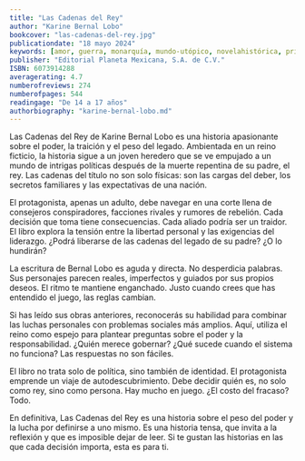 ```yaml
---
title: "Las Cadenas del Rey"
author: "Karine Bernal Lobo"
bookcover: "las-cadenas-del-rey.jpg"
publicationdate: "18 mayo 2024"
keywords: [amor, guerra, monarquía, mundo-utópico, novelahistórica, príncipe, realeza, reinos, reyes, romance, traicion]
publisher: "Editorial Planeta Mexicana, S.A. de C.V."
ISBN: 6073914288
averagerating: 4.7
numberofreviews: 274
numberofpages: 544
readingage: "De 14 a 17 años"
authorbiography: "karine-bernal-lobo.md"
---
```


Las Cadenas del Rey de Karine Bernal Lobo es una historia apasionante sobre el poder, la traición y el peso del legado. Ambientada en un reino ficticio, la historia sigue a un joven heredero que se ve empujado a un mundo de intrigas políticas después de la muerte repentina de su padre, el rey. Las cadenas del título no son solo físicas: son las cargas del deber, los secretos familiares y las expectativas de una nación.

El protagonista, apenas un adulto, debe navegar en una corte llena de consejeros conspiradores, facciones rivales y rumores de rebelión. Cada decisión que toma tiene consecuencias. Cada aliado podría ser un traidor. El libro explora la tensión entre la libertad personal y las exigencias del liderazgo. ¿Podrá liberarse de las cadenas del legado de su padre? ¿O lo hundirán?

La escritura de Bernal Lobo es aguda y directa. No desperdicia palabras. Sus personajes parecen reales, imperfectos y guiados por sus propios deseos. El ritmo te mantiene enganchado. Justo cuando crees que has entendido el juego, las reglas cambian.

Si has leído sus obras anteriores, reconocerás su habilidad para combinar las luchas personales con problemas sociales más amplios. Aquí, utiliza el reino como espejo para plantear preguntas sobre el poder y la responsabilidad. ¿Quién merece gobernar? ¿Qué sucede cuando el sistema no funciona? Las respuestas no son fáciles.

El libro no trata solo de política, sino también de identidad. El protagonista emprende un viaje de autodescubrimiento. Debe decidir quién es, no solo como rey, sino como persona. Hay mucho en juego. ¿El costo del fracaso? Todo.

En definitiva, Las Cadenas del Rey es una historia sobre el peso del poder y la lucha por definirse a uno mismo. Es una historia tensa, que invita a la reflexión y que es imposible dejar de leer. Si te gustan las historias en las que cada decisión importa, esta es para ti.